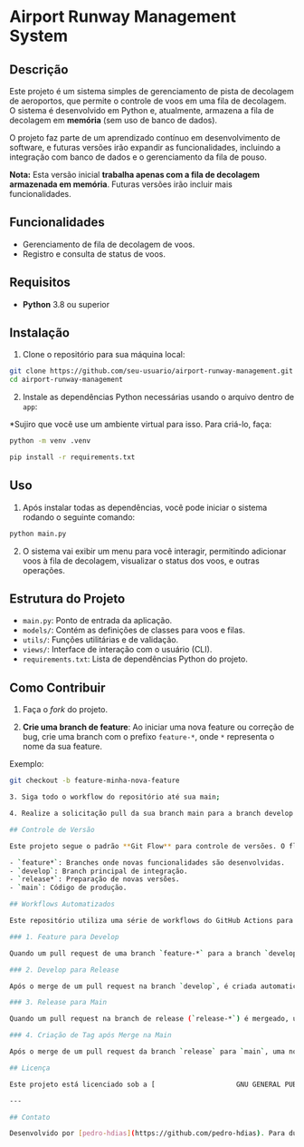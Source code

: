 # Airport Runway Management System

## Descrição

Este projeto é um sistema simples de gerenciamento de pista de decolagem de aeroportos, que permite o controle de voos em uma fila de decolagem. O sistema é desenvolvido em Python e, atualmente, armazena a fila de decolagem em **memória** (sem uso de banco de dados).

O projeto faz parte de um aprendizado contínuo em desenvolvimento de software, e futuras versões irão expandir as funcionalidades, incluindo a integração com banco de dados e o gerenciamento da fila de pouso.

**Nota:** Esta versão inicial **trabalha apenas com a fila de decolagem armazenada em memória**. Futuras versões irão incluir mais funcionalidades.

## Funcionalidades

- Gerenciamento de fila de decolagem de voos.
- Registro e consulta de status de voos.

## Requisitos

- **Python** 3.8 ou superior

## Instalação

1. Clone o repositório para sua máquina local:

```bash
git clone https://github.com/seu-usuario/airport-runway-management.git
cd airport-runway-management
```

2. Instale as dependências Python necessárias usando o arquivo dentro de `app`:

*Sujiro que você use um ambiente virtual para isso. Para criá-lo, faça:

```bash
python -m venv .venv
```

```bash
pip install -r requirements.txt
```

## Uso

1. Após instalar todas as dependências, você pode iniciar o sistema rodando o seguinte comando:

```bash
python main.py
```

2. O sistema vai exibir um menu para você interagir, permitindo adicionar voos à fila de decolagem, visualizar o status dos voos, e outras operações.

## Estrutura do Projeto

- `main.py`: Ponto de entrada da aplicação.
- `models/`: Contém as definições de classes para voos e filas.
- `utils/`: Funções utilitárias e de validação.
- `views/`: Interface de interação com o usuário (CLI).
- `requirements.txt`: Lista de dependências Python do projeto.

## Como Contribuir

1. Faça o *fork* do projeto.

2. **Crie uma branch de feature**: Ao iniciar uma nova feature ou correção de bug, crie uma branch com o prefixo `feature-*`, onde `*` representa o nome da sua feature.

Exemplo:

```bash
git checkout -b feature-minha-nova-feature

3. Siga todo o workflow do repositório até sua main;

4. Realize a solicitação pull da sua branch main para a branch develop do repositório.

## Controle de Versão

Este projeto segue o padrão **Git Flow** para controle de versões. O fluxo padrão é:

- `feature*`: Branches onde novas funcionalidades são desenvolvidas.
- `develop`: Branch principal de integração.
- `release*`: Preparação de novas versões.
- `main`: Código de produção.

## Workflows Automatizados

Este repositório utiliza uma série de workflows do GitHub Actions para automatizar os processos de integração e versionamento.

### 1. Feature para Develop

Quando um pull request de uma branch `feature-*` para a branch `develop` é mergeado, um PR é automaticamente criado da `feature` para `develop`. Isso garante que as alterações sejam revisadas e integradas de forma controlada.

### 2. Develop para Release

Após o merge de um pull request na branch `develop`, é criada automaticamente uma branch `release-vX.X.X` com base na tag mais recente. Um pull request é aberto da `develop` para a branch de release, permitindo que as alterações sejam preparadas para a próxima versão.

### 3. Release para Main

Quando um pull request na branch de release (`release-*`) é mergeado, um novo pull request é criado automaticamente da branch `release` para `main`, preparando a versão final para produção.

### 4. Criação de Tag após Merge na Main

Após o merge de um pull request da branch `release` para `main`, uma nova tag é criada automaticamente, incrementando a versão com base na tag anterior. Isso garante que cada release em `main` tenha uma versão única e rastreável.

## Licença

Este projeto está licenciado sob a [                    GNU GENERAL PUBLIC LICENSE](LICENSE).

---

## Contato

Desenvolvido por [pedro-hdias](https://github.com/pedro-hdias). Para dúvidas ou sugestões, entre em contato pelo GitHub!

